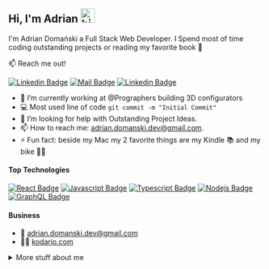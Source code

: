 ## Hi, I'm Adrian <img src="https://user-images.githubusercontent.com/1303154/88677602-1635ba80-d120-11ea-84d8-d263ba5fc3c0.gif" width="28px" height="28px" alt="hi">

I'm Adrian Domański a Full Stack Web Developer. I Spend most of time coding outstanding projects or reading my favorite book 🤷

:mailbox: Reach me out!

[![Linkedin Badge](https://img.shields.io/badge/-Adrian-0e76a8?style=flat&labelColor=0e76a8&logo=linkedin&logoColor=white)](https://www.linkedin.com/in/adrian-domanski-dev/) [![Mail Badge](https://img.shields.io/badge/-adriandomanski-c0392b?style=flat&labelColor=c0392b&logo=gmail&logoColor=white)](mailto:adrian.domanski.dev@gmail.com) [![Linkedin Badge](https://img.shields.io/badge/-kodario-blue)](https://www.kodario.com/)
<!-- TODO: Add last video link -->

- 🔭 I’m currently working at @Prographers building 3D configurators
- :computer: Most used line of code `git commit -m "Initial Commit"`
- 🤔 I’m looking for help with Outstanding Project Ideas.
- 📫 How to reach me: adrian.domanski.dev@gmail.com.
- ⚡ Fun fact: beside my Mac my 2 favorite things are my Kindle 📚 and my bike 🚴‍♀️

#### Top Technologies

<!-- TODO: Make technologies links takes you to repositories -->

[![React Badge](https://img.shields.io/badge/-React-61DBFB?style=for-the-badge&labelColor=black&logo=react&logoColor=61DBFB)](https://github.com/adrian-domanski/netflix-clone) [![Javascript Badge](https://img.shields.io/badge/-Javascript-F0DB4F?style=for-the-badge&labelColor=black&logo=javascript&logoColor=F0DB4F)](https://github.com/adrian-domanski/booking-app) [![Typescript Badge](https://img.shields.io/badge/-Typescript-007acc?style=for-the-badge&labelColor=black&logo=typescript&logoColor=007acc)](https://github.com/adrian-domanski/fullstack-airbnb-clone) [![Nodejs Badge](https://img.shields.io/badge/-Nodejs-3C873A?style=for-the-badge&labelColor=black&logo=node.js&logoColor=3C873A)](https://github.com/adrian-domanski/mern-soccer) [![GraphQL Badge](https://img.shields.io/badge/-GraphQl-e535ab?style=for-the-badge&labelColor=black&logo=node.js&logoColor=e535ab)](https://github.com/adrian-domanski/amazon-redesign)

#### Business
- :email: adrian.domanski.dev@gmail.com
- 👩‍💻 [kodario.com](https://kodario.com)

<details>
<summary>
  More stuff about me
</summary>

<br >

I love sharing knowledge and downloading more data into my brain 🧠!

#### Coding Stats

<!--START_SECTION:waka-->
```text
TypeScript   15 hrs 41 mins  ████████████████████▓░░░░   82.29 % 
HTML         1 hr 50 mins    ██▒░░░░░░░░░░░░░░░░░░░░░░   09.61 % 
Markdown     1 hr 27 mins    ██░░░░░░░░░░░░░░░░░░░░░░░   07.63 % 
Other        2 mins          ░░░░░░░░░░░░░░░░░░░░░░░░░   00.25 % 
YAML         2 mins          ░░░░░░░░░░░░░░░░░░░░░░░░░   00.19 % 
```
<!--END_SECTION:waka-->

</details>
